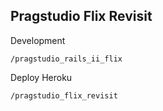 ## Pragstudio Flix Revisit

Development

```
/pragstudio_rails_ii_flix
```

Deploy Heroku

```
/pragstudio_flix_revisit
```
